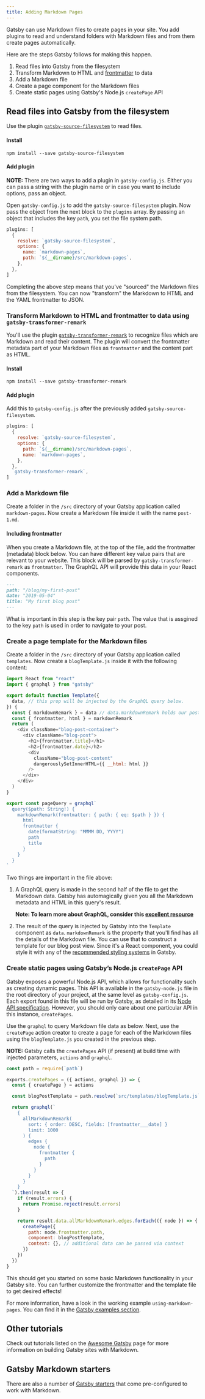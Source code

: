 ```yaml
---
title: Adding Markdown Pages
---
```


Gatsby can use Markdown files to create pages in your site.
You add plugins to read and understand folders with Markdown files and from them create pages automatically.

Here are the steps Gatsby follows for making this happen.

1.  Read files into Gatsby from the filesystem
2.  Transform Markdown to HTML and [frontmatter](#including-frontmatter) to data
3.  Add a Markdown file
4.  Create a page component for the Markdown files
5.  Create static pages using Gatsby's Node.js `createPage` API

## Read files into Gatsby from the filesystem

Use the plugin [`gatsby-source-filesystem`](/packages/gatsby-source-filesystem/#gatsby-source-filesystem) to read files.

#### Install

`npm install --save gatsby-source-filesystem`

#### Add plugin

**NOTE:** There are two ways to add a plugin in `gatsby-config.js`. Either you can pass a string with the plugin name or in case you want to include options, pass an object.

Open `gatsby-config.js` to add the `gatsby-source-filesystem` plugin. Now pass the object from the next block to the `plugins` array. By passing an object that includes the key `path`, you set the file system path.

```javascript:title=gatsby-config.js
plugins: [
  {
    resolve: `gatsby-source-filesystem`,
    options: {
      name: `markdown-pages`,
      path: `${__dirname}/src/markdown-pages`,
    },
  },
]
```

Completing the above step means that you've "sourced" the Markdown files from the filesystem. You can now "transform" the Markdown to HTML and the YAML frontmatter to JSON.

### Transform Markdown to HTML and frontmatter to data using `gatsby-transformer-remark`

You'll use the plugin [`gatsby-transformer-remark`](/packages/gatsby-transformer-remark/) to recognize files which are Markdown and read their content. The plugin will convert the frontmatter metadata part of your Markdown files as `frontmatter` and the content part as HTML.

#### Install

`npm install --save gatsby-transformer-remark`

#### Add plugin

Add this to `gatsby-config.js` after the previously added `gatsby-source-filesystem`.

```javascript:title=gatsby-config.js
plugins: [
  {
    resolve: `gatsby-source-filesystem`,
    options: {
      path: `${__dirname}/src/markdown-pages`,
      name: `markdown-pages`,
    },
  },
  `gatsby-transformer-remark`,
]
```

### Add a Markdown file

Create a folder in the `/src` directory of your Gatsby application called `markdown-pages`.
Now create a Markdown file inside it with the name `post-1.md`.

#### Including frontmatter

When you create a Markdown file, at the top of the file, add the frontmatter (metadata) block below. You can have different key value pairs that are relevant to your website. This block will be parsed by `gatsby-transformer-remark` as `frontmatter`. The GraphQL API will provide this data in your React components.

```markdown:title=src/markdown-pages/post-1.md
---
path: "/blog/my-first-post"
date: "2019-05-04"
title: "My first blog post"
---
```

What is important in this step is the key pair `path`. The value that is assgined to the key `path` is used in order to navigate to your post.

### Create a page template for the Markdown files

Create a folder in the `/src` directory of your Gatsby application called `templates`.
Now create a `blogTemplate.js` inside it with the following content:

```jsx:title=src/templates/blogTemplate.js
import React from "react"
import { graphql } from "gatsby"

export default function Template({
  data, // this prop will be injected by the GraphQL query below.
}) {
  const { markdownRemark } = data // data.markdownRemark holds our post data
  const { frontmatter, html } = markdownRemark
  return (
    <div className="blog-post-container">
      <div className="blog-post">
        <h1>{frontmatter.title}</h1>
        <h2>{frontmatter.date}</h2>
        <div
          className="blog-post-content"
          dangerouslySetInnerHTML={{ __html: html }}
        />
      </div>
    </div>
  )
}

export const pageQuery = graphql`
  query($path: String!) {
    markdownRemark(frontmatter: { path: { eq: $path } }) {
      html
      frontmatter {
        date(formatString: "MMMM DD, YYYY")
        path
        title
      }
    }
  }
`
```

Two things are important in the file above:

1.  A GraphQL query is made in the second half of the file to get the Markdown data. Gatsby has automagically given you all the Markdown metadata and HTML in this query's result.

    **Note: To learn more about GraphQL, consider this [excellent resource](https://www.howtographql.com/)**

2.  The result of the query is injected by Gatsby into the `Template` component as `data`. `markdownRemark` is the property that you'll find has all the details of the Markdown file. You can use that to construct a template for our blog post view. Since it's a React component, you could style it with any of the [recommended styling systems](/docs/styling/) in Gatsby.

### Create static pages using Gatsby’s Node.js `createPage` API

Gatsby exposes a powerful Node.js API, which allows for functionality such as creating dynamic pages. This API is available in the `gatsby-node.js` file in the root directory of your project, at the same level as `gatsby-config.js`. Each export found in this file will be run by Gatsby, as detailed in its [Node API specification](/docs/node-apis/). However, you should only care about one particular API in this instance, `createPages`.

Use the `graphql` to query Markdown file data as below. Next, use the `createPage` action creator to create a page for each of the Markdown files using the `blogTemplate.js` you created in the previous step.

**NOTE:** Gatsby calls the `createPages` API (if present) at build time with injected parameters, `actions` and `graphql`.

```javascript:title=gatsby-node.js
const path = require(`path`)

exports.createPages = ({ actions, graphql }) => {
  const { createPage } = actions

  const blogPostTemplate = path.resolve(`src/templates/blogTemplate.js`)

  return graphql(`
    {
      allMarkdownRemark(
        sort: { order: DESC, fields: [frontmatter___date] }
        limit: 1000
      ) {
        edges {
          node {
            frontmatter {
              path
            }
          }
        }
      }
    }
  `).then(result => {
    if (result.errors) {
      return Promise.reject(result.errors)
    }

    return result.data.allMarkdownRemark.edges.forEach(({ node }) => {
      createPage({
        path: node.frontmatter.path,
        component: blogPostTemplate,
        context: {}, // additional data can be passed via context
      })
    })
  })
}
```

This should get you started on some basic Markdown functionality in your Gatsby site. You can further customize the frontmatter and the template file to get desired effects!

For more information, have a look in the working example `using-markdown-pages`. You can find it in the [Gatsby examples section](https://github.com/gatsbyjs/gatsby/tree/master/examples).

## Other tutorials

Check out tutorials listed on the [Awesome Gatsby](/docs/awesome-gatsby/#gatsby-tutorials) page for more information on building Gatsby sites with Markdown.

## Gatsby Markdown starters

There are also a number of [Gatsby starters](/starters?c=Markdown) that come pre-configured to work with Markdown.
